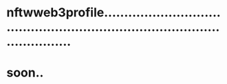 # nftwweb3profile..................................................................................................
# soon..
